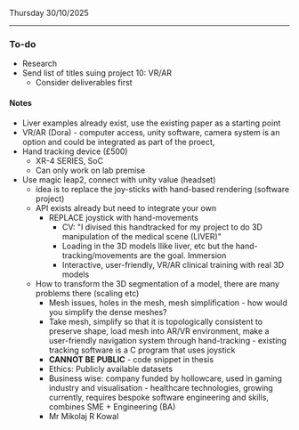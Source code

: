 Thursday 30/10/2025

---
### To-do
- Research
- Send list of titles suing project 10: VR/AR
	- Consider deliverables first
#### Notes
- Liver examples already exist, use the existing paper as a starting point
- VR/AR (Dora)  - computer access, unity software, camera system is an option and could be integrated as part of the proect, 
- Hand tracking device (£500)
	- XR-4 SERIES, SoC
	- Can only work on lab premise
- Use magic leap2, connect with unity value (headset)
	- idea is to replace the joy-sticks with hand-based rendering (software project)
	- API exists already but need to integrate your own 
		- REPLACE joystick with hand-movements
			- CV: "I divised this handtracked for my project to do 3D manipulation of the medical scene (LIVER)"
			- Loading in the 3D models llike liver, etc but the hand-tracking/movements are the goal. Immersion 
			- Interactive, user-friendly, VR/AR clinical training with real 3D models
	- How to transform the 3D segmentation of a model, there are many problems there (scaling etc)
		- Mesh issues, holes in the mesh, mesh simplification - how would you simplify the dense meshes?
		- Take mesh, simplify so that it is topologically consistent to preserve shape, load mesh into AR/VR environment, make a user-friendly navigation system through hand-tracking - existing tracking software is a C program that uses joystick
		- **CANNOT BE PUBLIC** -  code snippet in thesis
		- Ethics: Publicly available datasets
		- Business wise: company funded by hollowcare, used in gaming industry and visualisation - healthcare technologies, growing currently, requires bespoke software engineering and skills, combines SME + Engineering (BA)
		- Mr Mikolaj R Kowal